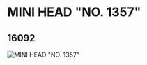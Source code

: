 # MINI HEAD "NO. 1357"
## 16092
![MINI HEAD "NO. 1357"](https://lc-www-live-s.legocdn.com/media/bricks/5/2/6057398.jpg)